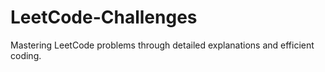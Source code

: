 # LeetCode-Challenges
Mastering LeetCode problems through detailed explanations and efficient coding.
